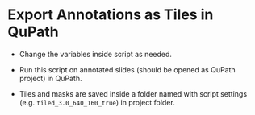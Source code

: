 # Export Annotations as Tiles in QuPath

* Change the variables inside script as needed.

* Run this script on annotated slides (should be opened as QuPath project) in QuPath.

* Tiles and masks are saved inside a folder named with script settings (e.g. `tiled_3.0_640_160_true`) in project folder.
